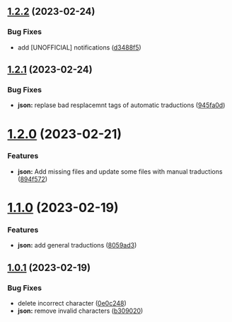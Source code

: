 ## [1.2.2](https://github.com/allnnde/pf2e-esp-translation/compare/v1.2.1...v1.2.2) (2023-02-24)


### Bug Fixes

* add [UNOFFICIAL] notifications ([d3488f5](https://github.com/allnnde/pf2e-esp-translation/commit/d3488f5409f577d2427e7d67fb1d3016cf8153e3))



## [1.2.1](https://github.com/allnnde/pf2e-esp-translation/compare/v1.2.0...v1.2.1) (2023-02-24)


### Bug Fixes

* **json:** replase bad resplacemnt tags of automatic traductions ([945fa0d](https://github.com/allnnde/pf2e-esp-translation/commit/945fa0d84444c679ed9185ce85e1ef5fae3946c1))



# [1.2.0](https://github.com/allnnde/pf2e-esp-translation/compare/v1.1.0...v1.2.0) (2023-02-21)


### Features

* **json:** Add missing files and update some files with manual traductions ([894f572](https://github.com/allnnde/pf2e-esp-translation/commit/894f5725bd586361634be34b1e22430f95bc0a50))



# [1.1.0](https://github.com/allnnde/pf2e-esp-translation/compare/v1.0.1...v1.1.0) (2023-02-19)


### Features

* **json:** add general traductions ([8059ad3](https://github.com/allnnde/pf2e-esp-translation/commit/8059ad3720632f0057b1ee3d6c0934801ccd1ccf))



## [1.0.1](https://github.com/allnnde/pf2e-esp-translation/compare/v1.0.0...v1.0.1) (2023-02-19)


### Bug Fixes

* delete incorrect character ([0e0c248](https://github.com/allnnde/pf2e-esp-translation/commit/0e0c2480b7502a2ac9daed52f3a0f05873faa2ef))
* **json:** remove invalid characters ([b309020](https://github.com/allnnde/pf2e-esp-translation/commit/b309020254c1bbfb9c9ab637f101d6c5257dc4c6))




